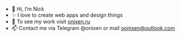 - 👋 Hi, I’m Nick
- ✨ I love to create web apps and design things
- 👀 To see my work visit [onixen.ru](https://onixen.ru)
- 📫 Contact me via Telegram @onixen or mail oonixen@outlook.com
